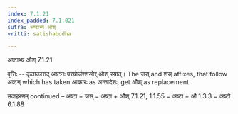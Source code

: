```yaml
---
index: 7.1.21
index_padded: 7.1.021
sutra: अष्टाभ्य औश्
vritti: satishabodha

---
```

 अष्टाभ्य औश् 7.1.21 


वृत्तिः -- कृताकाराद् अष्टनः परयोर्जश्शसोर् औश् स्यात्। The जस् and शस् affixes, that follow अष्टन् which has taken आकारः as अन्तादेशः, get औश् as replacement. 


उदाहरणम् continued – अष्टा + जस् = अष्टा + औश् 7.1.21, 1.1.55 = अष्टा + औ 1.3.3 = अष्टौ 6.1.88 